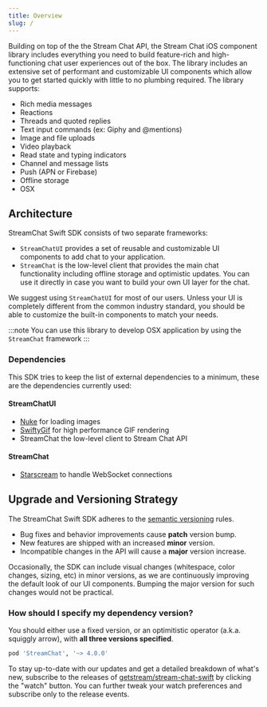```yaml
---
title: Overview
slug: /
---
```


Building on top of the the Stream Chat API, the Stream Chat iOS component library includes everything you need to build feature-rich and high-functioning chat user experiences out of the box. The library includes an extensive set of performant and customizable UI components which allow you to get started quickly with little to no plumbing required. The library supports:

- Rich media messages
- Reactions
- Threads and quoted replies
- Text input commands (ex: Giphy and @mentions)
- Image and file uploads
- Video playback
- Read state and typing indicators
- Channel and message lists
- Push (APN or Firebase)
- Offline storage
- OSX

## Architecture

StreamChat Swift SDK consists of two separate frameworks:

- `StreamChatUI` provides a set of reusable and customizable UI components to add chat to your application.
- `StreamChat` is the low-level client that provides the main chat functionality including offline storage and optimistic updates. You can use it directly in case you want to build your own UI layer for the chat.

We suggest using `StreamChatUI` for most of our users. Unless your UI is completely different from the common industry standard, you should be able to customize the built-in components to match your needs.

:::note
You can use this library to develop OSX application by using the `StreamChat` framework
:::

### Dependencies 

This SDK tries to keep the list of external dependencies to a minimum, these are the dependencies currently used:

#### StreamChatUI

- [Nuke](https://github.com/kean/Nuke) for loading images  
- [SwiftyGif](https://github.com/kirualex/SwiftyGif) for high performance GIF rendering
- StreamChat the low-level client to Stream Chat API

#### StreamChat

- [Starscream](https://github.com/daltoniam/Starscream) to handle WebSocket connections

## Upgrade and Versioning Strategy

The StreamChat Swift SDK adheres to the [semantic versioning](https://semver.org/) rules. 

- Bug fixes and behavior improvements cause **patch** version bump. 
- New features are shipped with an increased **minor** version. 
- Incompatible changes in the API will cause a **major** version increase.

Occasionally, the SDK can include visual changes (whitespace, color changes, sizing, etc) in minor versions, as we are continuously improving the default look of our UI components. Bumping the major version for such changes would not be practical. 


### How should I specify my dependency version? 

You should either use a fixed version, or an optimitistic operator (a.k.a. squiggly arrow), with **all three versions specified**.

```ruby 
pod 'StreamChat', '~> 4.0.0'
```

To stay up-to-date with our updates and get a detailed breakdown of what's new, subscribe to the releases of [getstream/stream-chat-swift](https://github.com/GetStream/stream-chat-swift/releases) by clicking the "watch" button. You can further tweak your watch preferences and subscribe only to the release events.

